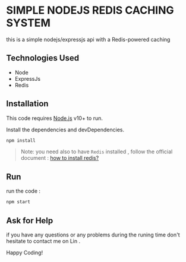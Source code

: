 # SIMPLE NODEJS REDIS CACHING SYSTEM
this is a simple nodejs/expressjs api with a Redis-powered caching 

## Technologies Used
- Node
- ExpressJs
- Redis

## Installation

This code requires [Node.js](https://nodejs.org/) v10+ to run.

Install the dependencies and devDependencies.

```sh
npm install
```

> Note: you need also to have `Redis` installed ,
> follow the official document : [how to install redis?](https://redis.io/docs/getting-started/installation/) 

## Run

run the code :
```sh
npm start
```

## Ask for Help
if you have any questions or any problems during the runing time don't hesitate to contact me on Lin .

Happy Coding!


